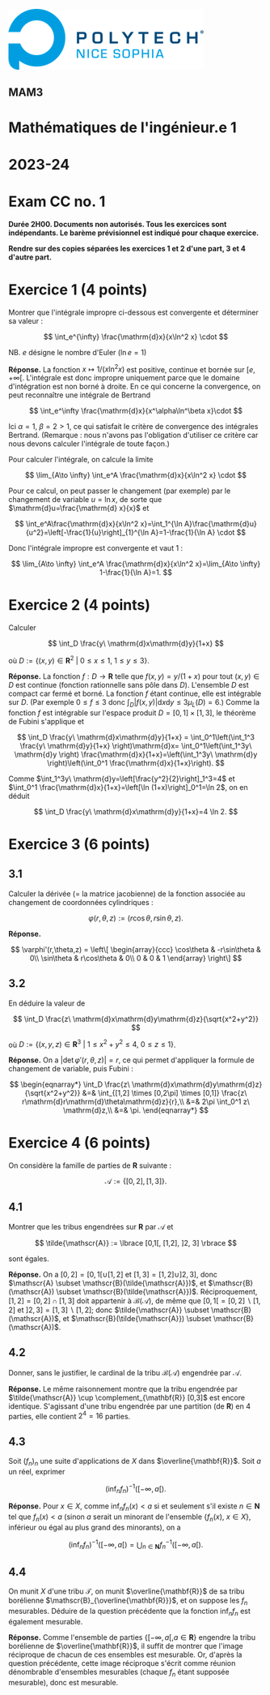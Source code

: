 ![PNS](https://raw.githubusercontent.com/pns-mam/mi1/master/logo-pns.png)

## MAM3

# Mathématiques de l'ingénieur.e 1
# 2023-24
# Exam CC no. 1

**Durée 2H00. Documents non autorisés. Tous les exercices sont indépendants.
Le barème prévisionnel est indiqué pour chaque exercice.**

**Rendre sur des copies séparées les exercices 1 et 2 d'une part, 3 et 4 d'autre part.** 

# Exercice 1 (4 points)
Montrer que l'intégrale impropre ci-dessous est convergente et déterminer sa valeur :

$$ \int_e^{\infty} \frac{\mathrm{d}x}{x\ln^2 x} \cdot $$

NB. $e$ désigne le nombre d'Euler ($\ln e=1$)

**Réponse.** La fonction $x\mapsto 1/ (x\ln^2 x)$ est positive, continue et bornée sur $[e,+\infty[$. L'intégrale est donc impropre uniquement parce que le domaine d'intégration est non borné à droite. En ce qui concerne la convergence, on peut reconnaître une intégrale de Bertrand

$$ \int_e^\infty \frac{\mathrm{d}x}{x^\alpha\ln^\beta x}\cdot $$

Ici $\alpha=1$, $\beta=2>1$, ce qui satisfait le critère de convergence des intégrales Bertrand. (Remarque : nous n'avons pas l'obligation d'utiliser ce critère car nous devons calculer l'intégrale de toute façon.)

Pour calculer l'intégrale, on calcule la limite

$$ \lim_{A\to \infty} \int_e^A \frac{\mathrm{d}x}{x\ln^2 x} \cdot $$

Pour ce calcul, on peut passer le changement (par exemple) par le changement de variable $u=\ln x$, de sorte que $\mathrm{d}u=\frac{\mathrm{d} x}{x}$ et 

$$
  \int_e^A\frac{\mathrm{d}x}{x\ln^2 x}=\int_1^{\ln A}\frac{\mathrm{d}u}{u^2}=\left[-\frac{1}{u}\right]_{1}^{\ln A}=1-\frac{1}{\ln A} \cdot
$$

Donc l'intégrale impropre est convergente et vaut $1$ :

$$ \lim_{A\to \infty} \int_e^A \frac{\mathrm{d}x}{x\ln^2 x}=\lim_{A\to \infty} 1-\frac{1}{\ln A}=1. $$


# Exercice 2 (4 points)
Calculer

$$ \int_D \frac{y\ \mathrm{d}x\mathrm{d}y}{1+x} $$

où $D := \lbrace (x,y) \in \mathbf{R}^2\ |\ 0 \leq x \leq 1,\ 1 \leq y \leq 3 \rbrace$.

**Réponse.** La fonction $f:D\to \mathbf{R}$ telle que $f(x,y)=y/(1+x)$ pour tout $(x,y)\in D$ est continue (fonction rationnelle sans pôle dans $D$). L'ensemble $D$ est compact car fermé et borné. La fonction $f$ étant continue, elle est intégrable sur $D$. (Par exemple $0\leq f\leq 3$ donc $\int_D |f(x,y)|\mathrm{d}x\mathrm{d}y\leq 3 \mu_L(D)=6$.) Comme la fonction $f$ est intégrable sur l'espace produit $D=[0,1]\times [1,3]$, le théorème de Fubini s'applique et 

$$
 \int_D \frac{y\ \mathrm{d}x\mathrm{d}y}{1+x} = \int_0^1\left(\int_1^3 \frac{y\ \mathrm{d}y}{1+x} \right)\mathrm{d}x= \int_0^1\left(\int_1^3y\ \mathrm{d}y \right) \frac{\mathrm{d}x}{1+x}=\left(\int_1^3y\ \mathrm{d}y \right)\left(\int_0^1 \frac{\mathrm{d}x}{1+x}\right).
$$

Comme $\int_1^3y\ \mathrm{d}y=\left[\frac{y^2}{2}\right]_1^3=4$ et $\int_0^1 \frac{\mathrm{d}x}{1+x}=\left[\ln (1+x)\right]_0^1=\ln 2$, on en déduit

$$
\int_D \frac{y\ \mathrm{d}x\mathrm{d}y}{1+x}=4 \ln 2.
$$

# Exercice 3 (6 points)
## 3.1
Calculer la dérivée (= la matrice jacobienne) de la fonction associée au changement de coordonnées cylindriques : 

$$ \varphi(r,\theta,z) := (r\cos\theta, r\sin\theta,z). $$

**Réponse.**

$$ \varphi'(r,\theta,z) = \left\[ \begin{array}{ccc}
  \cos\theta & -r\sin\theta & 0\\
  \sin\theta & r\cos\theta & 0\\
  0 & 0 & 1 \end{array} \right\] $$

## 3.2
En déduire la valeur de

$$ \int_D \frac{z\ \mathrm{d}x\mathrm{d}y\mathrm{d}z}{\sqrt{x^2+y^2}} $$

où $D := \lbrace (x,y,z) \in \mathbf{R}^3\ |\ 1 \leq x^2+y^2 \leq 4,\ 0 \leq z \leq 1 \rbrace$.

**Réponse.** On a $|\det \varphi'(r,\theta,z)| = r$, ce qui permet d'appliquer la formule de changement de variable, puis Fubini : 

$$ \begin{eqnarray*}
  \int_D \frac{z\ \mathrm{d}x\mathrm{d}y\mathrm{d}z}{\sqrt{x^2+y^2}}
  &=& \int_{[1,2] \times [0,2\pi] \times [0,1]} \frac{z\ r\mathrm{d}r\mathrm{d}\theta\mathrm{d}z}{r},\\
  &=& 2\pi \int_0^1 z\ \mathrm{d}z,\\
  &=& \pi.
\end{eqnarray*} $$

# Exercice 4 (6 points)
On considère la famille de parties de $\mathbf{R}$ suivante :

$$ \mathscr{A} := \lbrace [0,2], [1, 3] \rbrace. $$

## 4.1
Montrer que les tribus engendrées sur $\mathbf{R}$ par $\mathscr{A}$ et

$$ \tilde{\mathscr{A}} := \lbrace [0,1[, [1,2], ]2, 3] \rbrace $$

sont égales.

**Réponse.** On a $[0,2] = [0,1[ \cup [1,2]$ et $[1,3] = [1,2] \cup ]2,3]$, donc
$\mathscr{A} \subset \mathscr{B}(\tilde{\mathscr{A}})$,
et $\mathscr{B}(\mathscr{A}) \subset \mathscr{B}(\tilde{\mathscr{A}})$.
Réciproquement, $[1,2] = [0,2] \cap [1,3]$ doit appartenir à $\mathscr{B}(\mathscr{A})$, de même que $[0,1[ = [0,2] \backslash [1,2]$ et $]2,3] = [1,3] \backslash [1,2]$; donc $\tilde{\mathscr{A}} \subset \mathscr{B}(\mathscr{A})$, et $\mathscr{B}(\tilde{\mathscr{A}}) \subset \mathscr{B}(\mathscr{A})$.

## 4.2
Donner, sans le justifier, le cardinal de la tribu $\mathscr{B}(\mathscr{A})$ engendrée par $\mathscr{A}$.

**Réponse.** Le même raisonnement montre que la tribu engendrée par $\tilde{\mathscr{A}} \cup \complement_{\mathbf{R}} [0,3]$ est encore identique. S'agissant d'une tribu engendrée par une partition (de $\mathbf{R}$) en $4$ parties, elle contient $2^4 = 16$ parties.

## 4.3
Soit $(f_n)_n$ une suite d'applications de $X$ dans $\overline{\mathbf{R}}$. Soit $a$ un réel, exprimer

$$ (\inf_n f_n)^{-1}([-\infty,a[). $$

**Réponse.** Pour $x \in X$, comme $\inf_n f_n(x) < a$ si et seulement s'il existe $n \in \mathbf{N}$ tel que $f_n(x) < a$ (sinon $a$ serait un minorant de l'ensemble $\lbrace f_n(x),\ x \in X \rbrace$, inférieur ou égal au plus grand des minorants), on a 

$$ (\inf_n f_n)^{-1}([-\infty,a[) = \bigcup_{n \in \mathbf{N}} f_n^{-1}([-\infty,a[). $$

## 4.4
On munit $X$ d'une tribu $\mathscr{T}$, on munit $\overline{\mathbf{R}}$ de sa tribu borélienne $\mathscr{B}_{\overline{\mathbf{R}}}$, et on suppose les $f_n$ mesurables. Déduire de la question précédente que la fonction $\inf_n f_n$ est également mesurable.

**Réponse.** Comme l'ensemble de parties $\lbrace [-\infty,a[, a \in \mathbf{R} \rbrace$ engendre la tribu borélienne de $\overline{\mathbf{R}}$, il suffit de montrer que l'image réciproque de chacun de ces ensembles est mesurable. Or, d'après la question précédente, cette image réciproque s'écrit comme réunion dénombrable d'ensembles mesurables (chaque $f_n$ étant supposée mesurable), donc est mesurable. 
